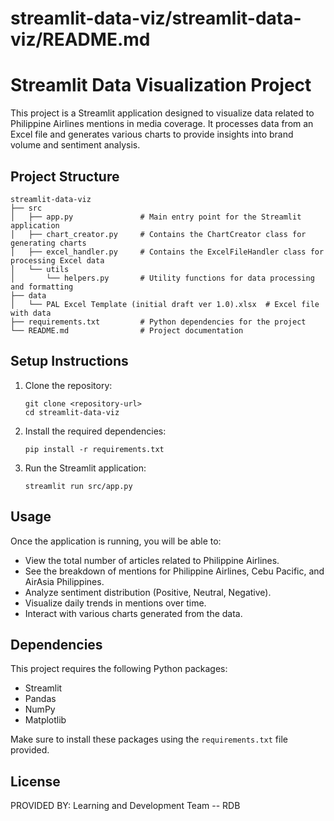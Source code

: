 # streamlit-data-viz/streamlit-data-viz/README.md

# Streamlit Data Visualization Project

This project is a Streamlit application designed to visualize data related to Philippine Airlines mentions in media coverage. It processes data from an Excel file and generates various charts to provide insights into brand volume and sentiment analysis.

## Project Structure

```
streamlit-data-viz
├── src
│   ├── app.py               # Main entry point for the Streamlit application
│   ├── chart_creator.py     # Contains the ChartCreator class for generating charts
│   ├── excel_handler.py     # Contains the ExcelFileHandler class for processing Excel data
│   └── utils
│       └── helpers.py       # Utility functions for data processing and formatting
├── data
│   └── PAL Excel Template (initial draft ver 1.0).xlsx  # Excel file with data
├── requirements.txt         # Python dependencies for the project
└── README.md                # Project documentation
```

## Setup Instructions

1. Clone the repository:
   ```
   git clone <repository-url>
   cd streamlit-data-viz
   ```

2. Install the required dependencies:
   ```
   pip install -r requirements.txt
   ```

3. Run the Streamlit application:
   ```
   streamlit run src/app.py
   ```

## Usage

Once the application is running, you will be able to:

- View the total number of articles related to Philippine Airlines.
- See the breakdown of mentions for Philippine Airlines, Cebu Pacific, and AirAsia Philippines.
- Analyze sentiment distribution (Positive, Neutral, Negative).
- Visualize daily trends in mentions over time.
- Interact with various charts generated from the data.

## Dependencies

This project requires the following Python packages:

- Streamlit
- Pandas
- NumPy
- Matplotlib

Make sure to install these packages using the `requirements.txt` file provided.

## License

PROVIDED BY: Learning and Development Team -- RDB